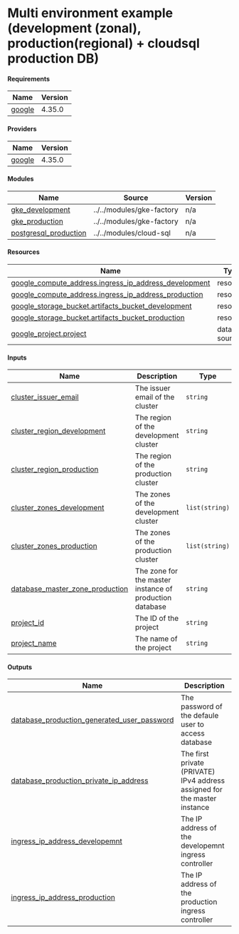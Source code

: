 # Multi environment example (development (zonal), production(regional) + cloudsql production DB)

<!-- BEGIN_TF_DOCS -->
#### Requirements

| Name | Version |
|------|---------|
| <a name="requirement_google"></a> [google](#requirement\_google) | 4.35.0 |

#### Providers

| Name | Version |
|------|---------|
| <a name="provider_google"></a> [google](#provider\_google) | 4.35.0 |

#### Modules

| Name | Source | Version |
|------|--------|---------|
| <a name="module_gke_development"></a> [gke\_development](#module\_gke\_development) | ../../modules/gke-factory | n/a |
| <a name="module_gke_production"></a> [gke\_production](#module\_gke\_production) | ../../modules/gke-factory | n/a |
| <a name="module_postgresql_production"></a> [postgresql\_production](#module\_postgresql\_production) | ../../modules/cloud-sql | n/a |

#### Resources

| Name | Type |
|------|------|
| [google_compute_address.ingress_ip_address_development](https://registry.terraform.io/providers/hashicorp/google/4.35.0/docs/resources/compute_address) | resource |
| [google_compute_address.ingress_ip_address_production](https://registry.terraform.io/providers/hashicorp/google/4.35.0/docs/resources/compute_address) | resource |
| [google_storage_bucket.artifacts_bucket_development](https://registry.terraform.io/providers/hashicorp/google/4.35.0/docs/resources/storage_bucket) | resource |
| [google_storage_bucket.artifacts_bucket_production](https://registry.terraform.io/providers/hashicorp/google/4.35.0/docs/resources/storage_bucket) | resource |
| [google_project.project](https://registry.terraform.io/providers/hashicorp/google/4.35.0/docs/data-sources/project) | data source |

#### Inputs

| Name | Description | Type | Default | Required |
|------|-------------|------|---------|:--------:|
| <a name="input_cluster_issuer_email"></a> [cluster\_issuer\_email](#input\_cluster\_issuer\_email) | The issuer email of the cluster | `string` | n/a | yes |
| <a name="input_cluster_region_development"></a> [cluster\_region\_development](#input\_cluster\_region\_development) | The region of the development cluster | `string` | n/a | yes |
| <a name="input_cluster_region_production"></a> [cluster\_region\_production](#input\_cluster\_region\_production) | The region of the production cluster | `string` | n/a | yes |
| <a name="input_cluster_zones_development"></a> [cluster\_zones\_development](#input\_cluster\_zones\_development) | The zones of the development cluster | `list(string)` | n/a | yes |
| <a name="input_cluster_zones_production"></a> [cluster\_zones\_production](#input\_cluster\_zones\_production) | The zones of the production cluster | `list(string)` | n/a | yes |
| <a name="input_database_master_zone_production"></a> [database\_master\_zone\_production](#input\_database\_master\_zone\_production) | The zone for the master instance of production database | `string` | n/a | yes |
| <a name="input_project_id"></a> [project\_id](#input\_project\_id) | The ID of the project | `string` | n/a | yes |
| <a name="input_project_name"></a> [project\_name](#input\_project\_name) | The name of the project | `string` | n/a | yes |

#### Outputs

| Name | Description |
|------|-------------|
| <a name="output_database_production_generated_user_password"></a> [database\_production\_generated\_user\_password](#output\_database\_production\_generated\_user\_password) | The password of the defaule user to access database |
| <a name="output_database_production_private_ip_address"></a> [database\_production\_private\_ip\_address](#output\_database\_production\_private\_ip\_address) | The first private (PRIVATE) IPv4 address assigned for the master instance |
| <a name="output_ingress_ip_address_developemnt"></a> [ingress\_ip\_address\_developemnt](#output\_ingress\_ip\_address\_developemnt) | The IP address of the developemnt ingress controller |
| <a name="output_ingress_ip_address_production"></a> [ingress\_ip\_address\_production](#output\_ingress\_ip\_address\_production) | The IP address of the production ingress controller |
<!-- END_TF_DOCS -->